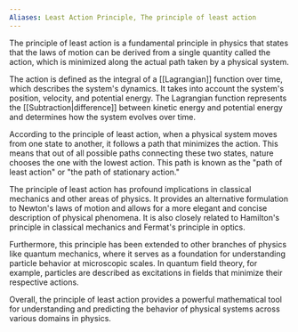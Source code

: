 ```yaml
---
Aliases: Least Action Principle, The principle of least action
---
```


The principle of least action is a fundamental principle in physics that states that the laws of motion can be derived from a single quantity called the action, which is minimized along the actual path taken by a physical system.

The action is defined as the integral of a [[Lagrangian]] function over time, which describes the system's dynamics. It takes into account the system's position, velocity, and potential energy. The Lagrangian function represents the [[Subtraction|difference]] between kinetic energy and potential energy and determines how the system evolves over time.

According to the principle of least action, when a physical system moves from one state to another, it follows a path that minimizes the action. This means that out of all possible paths connecting these two states, nature chooses the one with the lowest action. This path is known as the "path of least action" or "the path of stationary action."

The principle of least action has profound implications in classical mechanics and other areas of physics. It provides an alternative formulation to Newton's laws of motion and allows for a more elegant and concise description of physical phenomena. It is also closely related to Hamilton's principle in classical mechanics and Fermat's principle in optics.

Furthermore, this principle has been extended to other branches of physics like quantum mechanics, where it serves as a foundation for understanding particle behavior at microscopic scales. In quantum field theory, for example, particles are described as excitations in fields that minimize their respective actions.

Overall, the principle of least action provides a powerful mathematical tool for understanding and predicting the behavior of physical systems across various domains in physics.